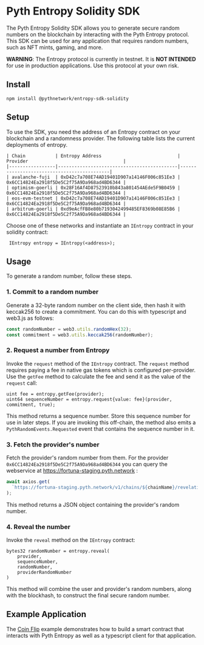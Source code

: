 # Pyth Entropy Solidity SDK

The Pyth Entropy Solidity SDK allows you to generate secure random numbers on the blockchain by
interacting with the Pyth Entropy protocol.
This SDK can be used for any application that requires random numbers, such as NFT mints, gaming, and more.

**WARNING**: The Entropy protocol is currently in testnet. It is **NOT INTENDED** for use in production applications.
Use this protocol at your own risk.

## Install

```shell
npm install @pythnetwork/entropy-sdk-solidity
```

## Setup

To use the SDK, you need the address of an Entropy contract on your blockchain and a randomness provider.
The following table lists the current deployments of entropy.

```
| Chain           | Entropy Address                            | Provider                                   |
|-----------------|--------------------------------------------|--------------------------------------------|
| avalanche-fuji  | 0xD42c7a708E74AD19401D907a14146F006c851Ee3 | 0x6CC14824Ea2918f5De5C2f75A9Da968ad4BD6344 |
| optimism-goerli | 0x28F16Af4D87523910b843a801454AEde5F9B0459 | 0x6CC14824Ea2918f5De5C2f75A9Da968ad4BD6344 |
| eos-evm-testnet | 0xD42c7a708E74AD19401D907a14146F006c851Ee3 | 0x6CC14824Ea2918f5De5C2f75A9Da968ad4BD6344 |
| arbitrum-goerli | 0xd9eAcfFB8e80b7193042499485EF8369b08E85B6 | 0x6CC14824Ea2918f5De5C2f75A9Da968ad4BD6344 |
```

Choose one of these networks and instantiate an `IEntropy` contract in your solidity contract:

```solidity
 IEntropy entropy = IEntropy(<address>);
```

## Usage

To generate a random number, follow these steps.

### 1. Commit to a random number

Generate a 32-byte random number on the client side, then hash it with keccak256 to create a commitment.
You can do this with typescript and web3.js as follows:

```typescript
const randomNumber = web3.utils.randomHex(32);
const commitment = web3.utils.keccak256(randomNumber);
```

### 2. Request a number from Entropy

Invoke the `request` method of the `IEntropy` contract.
The `request` method requires paying a fee in native gas tokens which is configured per-provider.
Use the `getFee` method to calculate the fee and send it as the value of the `request` call:

```solidity
uint fee = entropy.getFee(provider);
uint64 sequenceNumber = entropy.request{value: fee}(provider, commitment, true);
```

This method returns a sequence number. Store this sequence number for use in later steps.
If you are invoking this off-chain, the method also emits a `PythRandomEvents.Requested` event that contains the sequence number in it.

### 3. Fetch the provider's number

Fetch the provider's random number from them.
For the provider `0x6CC14824Ea2918f5De5C2f75A9Da968ad4BD6344` you can query the webservice at https://fortuna-staging.pyth.network :

```typescript
await axios.get(
  `https://fortuna-staging.pyth.network/v1/chains/${chainName}/revelations/${sequenceNumber}`
);
```

This method returns a JSON object containing the provider's random number.

### 4. Reveal the number

Invoke the `reveal` method on the `IEntropy` contract:

```solidity
bytes32 randomNumber = entropy.reveal(
    provider,
    sequenceNumber,
    randomNumber,
    providerRandomNumber
)
```

This method will combine the user and provider's random numbers, along with the blockhash, to construct the final secure random number.

## Example Application

The [Coin Flip](https://github.com/pyth-network/pyth-crosschain/tree/main/target_chains/ethereum/examples/coin_flip) example demonstrates how to build a smart contract that
interacts with Pyth Entropy as well as a typescript client for that application.
